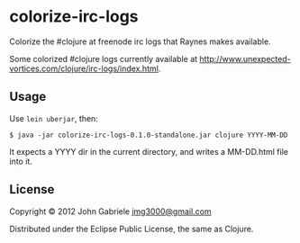 # colorize-irc-logs

Colorize the #clojure at freenode irc logs that Raynes makes
available.

Some colorized #clojure logs currently available at
<http://www.unexpected-vortices.com/clojure/irc-logs/index.html>.

## Usage

Use `lein uberjar`, then:

    $ java -jar colorize-irc-logs-0.1.0-standalone.jar clojure YYYY-MM-DD

It expects a YYYY dir in the current directory, and writes a
MM-DD.html file into it.

## License

Copyright © 2012 John Gabriele <jmg3000@gmail.com>

Distributed under the Eclipse Public License, the same as Clojure.
